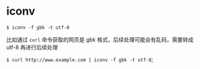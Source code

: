 # iconv

`$ iconv -f gbk -t utf-8`

比如通过 `curl` 命令获取的网页是 gbk 格式，后续处理可能会有乱码，需要转成 utf-8 再进行后续处理

`$ curl http://www.example.com | iconv -f gbk -t utf-8`;

